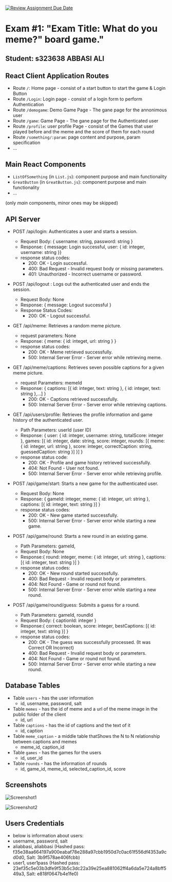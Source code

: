 [![Review Assignment Due Date](https://classroom.github.com/assets/deadline-readme-button-24ddc0f5d75046c5622901739e7c5dd533143b0c8e959d652212380cedb1ea36.svg)](https://classroom.github.com/a/AVMm0VzU)
# Exam #1: "Exam Title: What do you meme?" board game."
## Student: s323638 ABBASI ALI 

## React Client Application Routes

- Route `/`: Home page - consist of a start button to start the game & Login Button
- Route `/Login`: Login page - consist of a login form to perform Authentication
- Route `/demogame`: Demo Game Page - The gane page for the annonimous user
- Route `/game`: Game Page - The gane page for the Authenticated user
- Route `/profile`: user profile Page - consist of the Games that user played before and the meme and the score of them for each round
- Route `/something/:param`: page content and purpose, param specification
- ...


## Main React Components 

- `ListOfSomething` (in `List.js`): component purpose and main functionality
- `GreatButton` (in `GreatButton.js`): component purpose and main functionality
- ...

(only _main_ components, minor ones may be skipped)


## API Server

- POST /api/login: Authenticates a user and starts a session.
  - Request Body: { username: string, password: string }
  - Response: { message: Login successful, user: { id: integer, username: string }}
  - response status codes:
      - 200: OK - Login successful.
      - 400: Bad Request - Invalid request body or missing parameters.
      - 401: Unauthorized - Incorrect username or password.

- POST /api/logout : Logs out the authenticated user and ends the session.
  - Request Body: None
  - Response: { message: Logout successful }
  - Response Status Codes:
      - 200: OK - Logout successful.

- GET /api/meme: Retrieves a random meme picture.
  - request parameters: None
  - Response: { meme: { id: integet, url: string } }
  - response status codes:
      - 200: OK - Meme retrieved successfully.
      - 500: Internal Server Error - Server error while retrieving meme.

- GET /api/meme/captions: Retrieves seven possible captions for a given meme picture.
  - request Parameters: memeId
  - Response: { captions: [{ id: integer, text: string }, { id: integer, text: string },...] }
      - 200: OK - Captions retrieved successfully.
      - 500: Internal Server Error - Server error while retrieving captions.


- GET /api/users/profile: Retrieves the profile information and game history of the authenticated user.
  - Path Parameters: userId (user ID)
  - Response: { user: { id: integer, username: string, totalScore: integer }, games: [{ id: integer, date: string, score: integer, rounds: [{ meme: { id: integer, url: string }, score: integer, correctCaption: string, guessedCaption: string }] }] }
  - response status code:
      - 200: OK - Profile and game history retrieved successfully.
      - 404: Not Found - User not found.
      - 500: Internal Server Error - Server error while retrieving profile.




- POST /api/game/start:  Starts a new game for the authenticated user.
  - Request Body: None
  - Response: { gameId: integer, meme: { id: integer, url: string }, captions: [{ id: integer, text: string }] }
  - response status codes:
      - 200: OK - New game started successfully.
      - 500: Internal Server Error - Server error while starting a new game.

- POST /api/game/round:  Starts a new round in an existing game.
  - Path Parameters: gameId,
  - Request Body: None
  - Response:{ round: integer, meme: { id: integer, url: string }, captions: [{ id: integer, text: string }] }
  - response status codes:
      - 200: OK - New round started successfully.
      - 400: Bad Request - Invalid request body or parameters.
      - 404: Not Found - Game or round not found.
      - 500: Internal Server Error - Server error while starting a new round.


- POST /api/game/round/guess:  Submits a guess for a round.
  - Path Parameters: gameId, roundId 
  - Request Body: { captionId: integer }
  - Response:{ correct: boolean, score: integer, bestCaptions: [{ id: integer, text: string }] }
  - response status codes:
      - 200: OK - The guess was successfully processed. (It was Correct OR Incorrect)
      - 400: Bad Request - Invalid request body or parameters.
      - 404: Not Found - Game or round not found.
      - 500: Internal Server Error - Server error while starting a new round.

      




## Database Tables

- Table `users` - has the user information
  - id, username, password, salt
- Table `memes` - has the id of meme and a url of the meme image in the public folder of the client
  - id, url
- Table `captions` - has the id of captions and the text of it
  - id, caption
- Table `meme_caption` - a middle table thatShows the N to N relationship between captions and memes
  - meme_id, caption_id
- Table `games` - has the games for the users
  - id, user_id
- Table `rounds` - has the information of rounds
  - id, game_id, meme_id, selected_caption_id, score


## Screenshots

![Screenshot1](./img/screenshot.jpg)

![Screenshot2](./img/screenshot.jpg)


## Users Credentials

- below is information about users:
- username, password, salt
- aliabbasi, aliabbasi (Hashed pass: f35e38aa664197a900eabaf78e288a97cbb1950d7c0ac61f556df4353a9cd0d0, Salt: 3b9f578ae406fcbb)
- user1, user1pass (Hashed pass: 23ef35c5e03b3dfe9f53b5c3dc22a39e25ea881062ff4a6da5e724a8bff549a3, Salt: e818f0647b4e1fe0)
